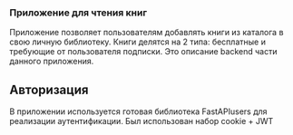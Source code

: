 ### Приложение для чтения книг
Приложение позволяет пользователям добавлять книги из каталога в свою личную библиотеку. Книги делятся на 2 типа: бесплатные и требующие от пользователя подписки. Это описание backend части данного приложения.

## Авторизация
В приложении используется готовая библиотека FastAPIusers для реализации аутентификации. Был использован набор cookie + JWT 
